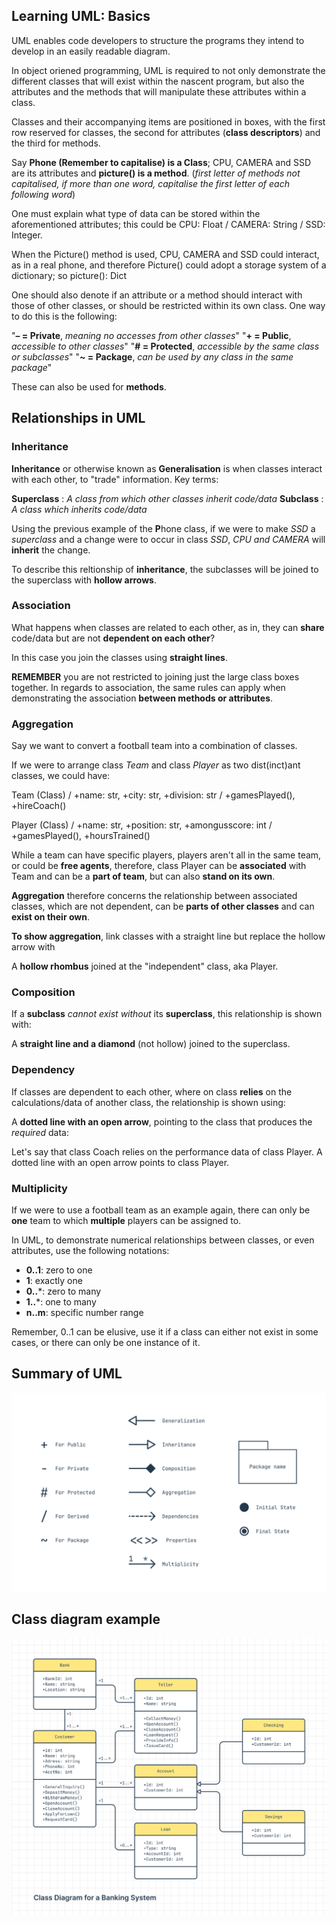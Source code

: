 ## Learning UML: Basics

UML enables code developers to structure the programs they intend to develop in an easily readable diagram.

In object oriened programming, UML is required to not only demonstrate the different classes that will exist within the nascent program, 
but also the attributes and the methods that will manipulate these attributes within a class.

Classes and their accompanying items are positioned in boxes, with the first row reserved for classes, the second for attributes (**class descriptors**) and the third for methods. 

Say **Phone (Remember to capitalise) is a Class**; CPU, CAMERA and SSD are its attributes and **picture() is a method**. (_first letter of methods not capitalised, if more than one word, capitalise the first letter of each following word_)

One must explain what type of data can be stored within the aforementioned attributes; this could be CPU: Float / CAMERA: String / SSD: Integer.

When the Picture() method is used, CPU, CAMERA and SSD could interact, as in a real phone, and therefore Picture() could adopt a storage system of a dictionary; so picture(): Dict

One should also denote if an attribute or a method should interact with those of other classes, or should be restricted within its own class. One way to do this is the following:

"**– = Private**, _meaning no accesses from other classes_"
"**+ = Public**, _accessible to other classes_"
"**# = Protected**, _accessible by the same class or subclasses_"
"**~ = Package**, _can be used by any class in the same package_"

These can also be used for **methods**.

## Relationships in UML

### Inheritance
**Inheritance** or otherwise known as **Generalisation** is when classes interact with each other, to "trade" information. Key terms:

**Superclass** : _A class from which other classes inherit code/data_
**Subclass** : _A class which inherits code/data_

Using the previous example of the **P**hone class, if we were to make _SSD_ a _superclass_ and a change were to occur in class _SSD_, _CPU and CAMERA_ will **inherit** the change.

To describe this reltionship of **inheritance**, the subclasses will be joined to the superclass with **hollow arrows**. 

### Association

What happens when classes are related to each other, as in, they can **share** code/data but are not **dependent on each other**?

In this case you join the classes using **straight lines**. 

**REMEMBER** you are not restricted to joining just the large class boxes together. In regards to association, the same rules can apply when demonstrating the association **between methods or attributes**.

### Aggregation

Say we want to convert a football team into a combination of classes. 

If we were to arrange class _Team_ and class _Player_ as two dist(inct)ant classes, we could have: 

Team (Class) / +name: str, +city: str, +division: str / +gamesPlayed(), +hireCoach() 

Player (Class) / +name: str, +position: str, +amongusscore: int / +gamesPlayed(), +hoursTrained() 

While a team can have specific players, players aren't all in the same team, or could be **free agents**, therefore, class Player can be **associated** with Team and can be a **part of team**, but can also **stand on its own**.

**Aggregation** therefore concerns the relationship between associated classes, which are not dependent, can be **parts of other classes** and can **exist on their own**. 

**To show aggregation**, link classes with a straight line but replace the hollow arrow with 

A **hollow rhombus** joined at the "independent" class, aka Player.

### Composition

If a **subclass** _cannot exist without_ its **superclass**, this relationship is shown with:

A **straight line and a diamond** (not hollow) joined to the superclass.

### Dependency 

If classes are dependent to each other, where on class **relies** on the calculations/data of another class, the relationship is shown using:

A **dotted line with an open arrow**, pointing to the class that produces the _required_ data:

Let's say that class Coach relies on the performance data of class Player. A dotted line with an open arrow points to class Player.

### Multiplicity

If we were to use a football team as an example again, there can only be **one** team to which **multiple** players can be assigned to.

In UML, to demonstrate numerical relationships between classes, or even attributes, use the following notations: 

- **0..1**: zero to one
- **1**: exactly one
- **0..***: zero to many
- **1..***: one to many
- **n..m**: specific number range

Remember, 0..1 can be elusive, use it if a class can either not exist in some cases, or there can only be one instance of it.

## Summary of UML

![alt text](UMLsigns.png)

## Class diagram example

![alt text](ClassDiagram.png)


